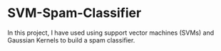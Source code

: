# SVM-Spam-Classifier
In this project, I have used using support vector machines (SVMs) and Gaussian Kernels to build a spam classifier.
